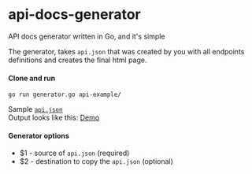 # api-docs-generator
API docs generator written in Go, and it's simple

The generator, takes `api.json` that was created by you with all endpoints definitions and creates the final html page.

#### Clone and run
`go run generator.go api-example/`

Sample [`api.json`](https://github.com/Medisafe/api-docs-generator/blob/master/api-example/api.json)<br>
Output looks like this:
[Demo](http://medisafe.github.io/api-docs-generator/)

#### Generator options

- $1 - source of `api.json` (required)
- $2 - destination to copy the `api.json` (optional)

